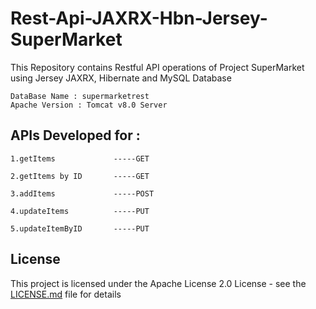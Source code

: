 # Rest-Api-JAXRX-Hbn-Jersey-SuperMarket
This Repository contains Restful API operations of Project SuperMarket using Jersey JAXRX, Hibernate and MySQL Database 
```
DataBase Name : supermarketrest
Apache Version : Tomcat v8.0 Server
```

## APIs Developed for  :


```
1.getItems             -----GET

2.getItems by ID       -----GET

3.addItems             -----POST

4.updateItems          -----PUT

5.updateItemByID       -----PUT

```
## License

This project is licensed under the Apache License 2.0 License - see the [LICENSE.md](LICENSE.md) file for details
